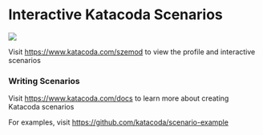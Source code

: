 # Interactive Katacoda Scenarios

[![](http://shields.katacoda.com/katacoda/szemod/count.svg)](https://www.katacoda.com/szemod "Get your profile on Katacoda.com")

Visit https://www.katacoda.com/szemod to view the profile and interactive scenarios

### Writing Scenarios
Visit https://www.katacoda.com/docs to learn more about creating Katacoda scenarios

For examples, visit https://github.com/katacoda/scenario-example
